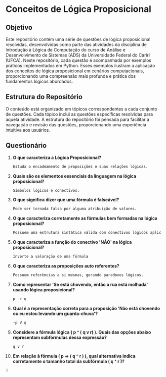 # Conceitos de Lógica Proposicional

## Objetivo

Este repositório contém uma série de questões de lógica proposicional resolvidas, desenvolvidas como parte das atividades da disciplina de Introdução à Lógica de Computação do curso de Análise e Desenvolvimento de Sistemas (ADS) da Universidade Federal do Cariri (UFCA). Neste repositório, cada questão é acompanhada por exemplos práticos implementados em Python. Esses exemplos ilustram a aplicação dos conceitos de lógica proposicional em cenários computacionais, proporcionando uma compreensão mais profunda e prática dos fundamentos lógicos abordados.
## Estrutura do Repositório

O conteúdo está organizado em tópicos correspondentes a cada conjunto de questões. Cada tópico inclui as questões específicas resolvidas para aquela atividade. A estrutura do repositório foi pensada para facilitar a navegação e revisão das questões, proporcionando uma experiência intuitiva aos usuários.

## Questionário

1. **O que caracteriza a Lógica Proposicional?**

   ```python
   Estuda o encadeamento de proposições e suas relações lógicas.

2. **Quais são os elementos essenciais da linguagem na lógica proposicional?**

   ```python
   Símbolos lógicos e conectivos.
   
3. **O que significa dizer que uma fórmula é falseável?**

   ```python
   Pode ser tornada falsa por alguma atribuição de valores.


4. **O que caracteriza corretamente as fórmulas bem formadas na lógica proposicional?**

   ```python
   Possuem uma estrutura sintática válida com conectivos lógicos aplicados corretamente


5. **O que caracteriza a função do conectivo 'NÃO' na lógica proposicional?**

   ```python
   Inverte a valoração de uma fórmula


6. **O que caracteriza as proposições auto referentes?**

   ```python
   Possuem referências a si mesmas, gerando paradoxos lógicos.


7. **Como representar 'Se está chovendo, então a rua está molhada' usando lógica proposicional?**

   ```python
   p -> q


8. **Qual é a representação correta para a proposição 'Não está chovendo ou eu estou levando um guarda-chuva'?**

   ```python
   ~p V q


9. **Considere a fórmula lógica ( p ^ ( q v r) ). Quais das opções abaixo representam subfórmulas dessa expressão?**

   ```python
   q v r


10. **Em relação à fórmula ( p -> ( q ^ r ) ), qual alternativa indica corretamente o tamanho total da subfórmula ( q ^ r )?**

   ```python
   3
